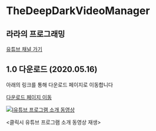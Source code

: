 # TheDeepDarkVideoManager

라라의 프로그래밍  
-------------  
[유튜브 채널 가기](https://www.youtube.com/channel/UCjWnBKjlXv550KDiBjtW8vQ)

1.0 다운로드 (2020.05.16)
-------------  
아래의 링크를 통해 다운로드 페이지로 이동합니다

[다운로드 페이지 이동](https://github.com/developerlala/TheDeepDarkVideoManager/releases)

[![I유튜브 프로그램 소개 동영상](https://img.youtube.com/vi/yBcsoErW68Q/0.jpg)](https://www.youtube.com/watch?v=yBcsoErW68Q)

<클릭시 유튜브 프로그램 소개 동영상 재생>
